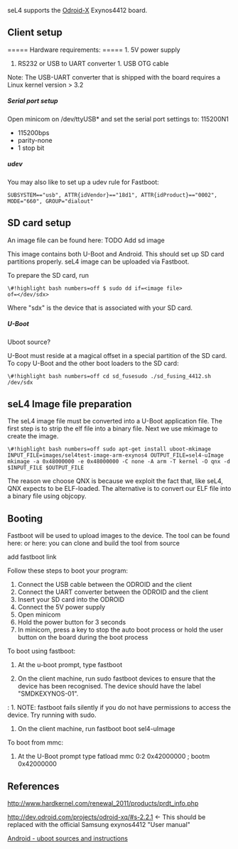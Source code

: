 seL4 supports the
[Odroid-X](http://www.hardkernel.com/main/products/prdt_info.php?g_code=G135235611947)
Exynos4412 board.

## Client setup
 ===== Hardware requirements: ===== 1. 5V power supply
1. RS232 or USB to UART converter 1. USB OTG cable

Note: The USB-UART converter that is shipped with the board requires a
Linux kernel version > 3.2

##### Serial port setup
 Open minicom on /dev/ttyUSB\* and set the
serial port settings to: 115200N1

  -   115200bps
  -   parity-none
  -   1 stop bit

##### udev
 You may also like to set up a udev rule for Fastboot:
```
SUBSYSTEM=="usb", ATTR{idVendor}=="18d1", ATTR{idProduct}=="0002",
MODE="660", GROUP="dialout"
```

## SD card setup
 An image file can be found here: TODO Add sd image

This image contains both U-Boot and Android. This should set up SD card
partitions properly. seL4 image can be uploaded via Fastboot.

To prepare the SD card, run
```
\#!highlight bash numbers=off $ sudo dd if=<image file>
of=</dev/sdx>
```

Where "sdx" is the device that is associated with your SD card.

##### U-Boot
 <TODO> Uboot source?

U-Boot must reside at a magical offset in a special partition of the SD
card. To copy U-Boot and the other boot loaders to the SD card:
```
\#!highlight bash numbers=off cd sd_fusesudo ./sd_fusing_4412.sh
/dev/sdx
```

## seL4 Image file preparation
 The seL4 image file must be converted
into a U-Boot application file. The first step is to strip the elf file
into a binary file. Next we use mkimage to create the image.
```
\#!highlight bash numbers=off sudo apt-get install uboot-mkimage
INPUT_FILE=images/sel4test-image-arm-exynos4 OUTPUT_FILE=sel4-uImage
mkimage -a 0x48000000 -e 0x48000000 -C none -A arm -T kernel -O qnx -d
$INPUT_FILE $OUTPUT_FILE
```

The reason we choose QNX is because we exploit the fact that, like seL4,
QNX expects to be ELF-loaded. The alternative is to convert our ELF file
into a binary file using objcopy.

## Booting
 Fastboot will be used to upload images to the device. The
tool can be found here: or here: you can clone and build the tool from
source

<TODO> add fastboot link

Follow these steps to boot your program:

  1.  Connect the USB cable between the ODROID and the client
  2.  Connect the UART converter between the ODROID and the client
  3.  Insert your SD card into the ODROID
  4.  Connect the 5V power supply
  5.  Open minicom
  6.  Hold the power button for 3 seconds
  7.  In minicom, press a key to stop the auto boot process or hold the
      user button on the board during the boot process

To boot using fastboot:

  1.  At the u-boot prompt, type fastboot
 
  1. On the client machine, run sudo fastboot devices to ensure that the device has been recognised. The device should have the label "SMDKEXYNOS-01".
 
  :   1.  NOTE: fastboot fails silently if you do not have permissions
          to access the device. Try running with sudo.
 
  1.  On the client machine, run fastboot boot sel4-uImage

To boot from mmc:

  1.  At the U-Boot prompt type
      fatload mmc 0:2 0x42000000 <filename>; bootm 0x42000000

## References

<http://www.hardkernel.com/renewal_2011/products/prdt_info.php>

<http://dev.odroid.com/projects/odroid-xq/#s-2.2.1> <- This should be
replaced with the official Samsung exynos4412 "User manual"

[Android - uboot
sources and instructions](http://dev.odroid.com/projects/ics/#s-6.2)

